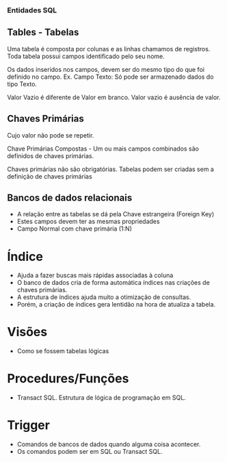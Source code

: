 ### Entidades SQL

## Tables - Tabelas 
Uma tabela é composta por colunas e as linhas chamamos de registros. Toda tabela possui campos identificado pelo seu nome. 

Os dados inseridos nos campos, devem ser do mesmo tipo do que foi definido no campo. Ex. Campo Texto: Só pode ser armazenado dados do tipo Texto.

Valor Vazio é diferente de Valor em branco. Valor vazio é ausência de valor. 


## Chaves Primárias 
Cujo valor não pode se repetir. 

Chave Primárias Compostas - Um ou mais campos combinados são definidos de chaves primárias. 

Chaves primárias não são obrigatórias. Tabelas podem ser criadas sem a definição de chaves primárias

## Bancos de dados relacionais 

- A relação entre as tabelas se dá pela Chave estrangeira (Foreign Key)
- Estes campos devem ter as mesmas propriedades
- Campo Normal com chave primária (1:N)

# Índice 
- Ajuda a fazer buscas mais rápidas associadas à coluna 
- O banco de dados cria de forma automática índices nas criações de chaves primárias. 
- A estrutura de índices ajuda muito a otimização de consultas. 
- Porém, a criação de índices gera lentidão na hora de atualiza a tabela. 

# Visões 
- Como se fossem tabelas lógicas

# Procedures/Funções 
- Transact SQL. Estrutura de lógica de programação em SQL. 

# Trigger 
- Comandos de bancos de dados quando alguma coisa acontecer. 
- Os comandos podem ser em SQL ou Transact SQL. 